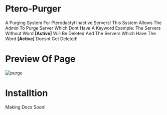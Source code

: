 # Ptero-Purger

A Purging System For Pterodactyl Inactive Servers!
This System Allows The Admin To Purge Server Which Dont Have A Keyword 
Example: The Servers Without Word **[Active]** Will Be Deleted And The Servers Which Have The Word **[Active]** Doesnt Get Deleted!


# Preview Of Page
![purge](https://cdn.discordapp.com/attachments/941008378799489044/1109046946284441610/image.png)


# Installtion 
Making Docs Soon! 
